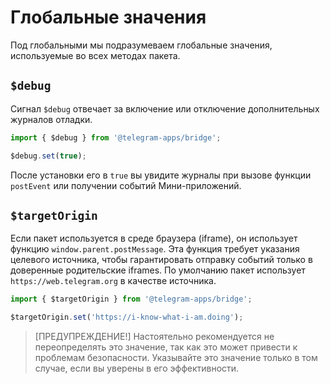 # Глобальные значения

Под глобальными мы подразумеваем глобальные значения, используемые во всех методах пакета.

## `$debug`

Сигнал `$debug` отвечает за включение или отключение дополнительных журналов отладки.

```typescript
import { $debug } from '@telegram-apps/bridge';

$debug.set(true);
```

После установки его в `true` вы увидите журналы при вызове функции `postEvent` или получении событий Мини-приложений.

## `$targetOrigin`

Если пакет используется в среде браузера (iframe), он использует функцию `window.parent.postMessage`. Эта функция требует указания целевого источника, чтобы гарантировать отправку событий только в
доверенные родительские iframes. По умолчанию пакет использует `https://web.telegram.org` в качестве источника.

```typescript
import { $targetOrigin } from '@telegram-apps/bridge';

$targetOrigin.set('https://i-know-what-i-am.doing');
```

> [ПРЕДУПРЕЖДЕНИЕ!]
> Настоятельно рекомендуется не переопределять это значение, так как это может привести к проблемам безопасности.
> Указывайте это значение только в том случае, если вы уверены в его эффективности.
